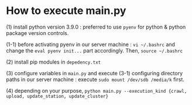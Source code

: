 # How to execute main.py

(1) install python version 3.9.0
  : preferred to use `pyenv` for python & python package version controls.
  
  (1-1) before activating pyenv in our server machine
 	: `vi ~/.bashrc` and change the `eval pyenv init...` part accordingly.
           Then, `source ~/.bashrc` 

(2) install pip modules in `depedency.txt`


(3) configure variables in `main.py` and execute
  (3-1) configuring directory paths in our server machine
        : execute `sudo mount /dev/sdb /media/k` first.

(4) depending on your purpose,
	`python main.py --execution_kind {crawl, upload, update_station, update_cluster}`

